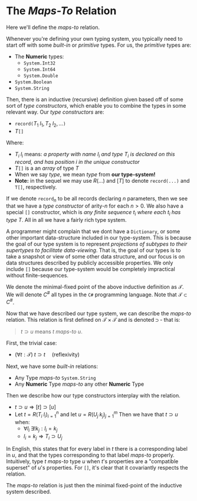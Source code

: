 # The *Maps-To* Relation

Here we'll define the *maps-to* relation.

Whenever you're defining your own typing system, you typically need to start off with some *built-in* or *primitive* types.  For us, the *primitive* types are:

* The **Numeric** types:
    - `System.Int32`
    - `System.Int64`
    - `System.Double`
* `System.Boolean`
* `System.String`

Then, there is an inductive (recursive) definition given based off of some sort of *type constructors*, which enable you to combine the types in some relevant way.  Our *type constructors* are:

* `record(`$T_1\; l_1, T_2\; l_2, ...$`)`
* $T$`[]`

Where:
* $T_i\; l_i$ means: *a property with name $l_i$ and type $T_i$ is declared on this record, and has position $i$ in the unique constructor*
* $T$`[]` is a an *array* of type $T$
* When we say *type*, we mean *type* from **our type-system!**
* **Note:** in the sequel we may use $R(...)$ and $[T]$ to denote `record(...)` and `T[]`, respectively.

If we denote `record`$_n$ to be all records declaring $n$ parameters, then we see that we have a *type constructor* of arity-$n$ for each $n > 0$.  We also have a special `[]` constructor, which is *any finite sequence $t_i$ where each $t_i$ has type $T$*.  All in all we have a fairly rich type system.

A programmer might complain that we dont have a `Dictionary`, or some other important data-structure included in our type-system.  This is because the goal of our type system is to represent *projections of subtypes to their supertypes to facilitate data-viewing*.  That is, the goal of our types is to take a snapshot or view of some other data structure, and our focus is on data structures described by publicly accessible properties.  We only include `[]` because our type-system would be completely impractical without finite-sequences.

We denote the minimal-fixed point of the above inductive definition as $\mathcal{T}$.  We will denote $C^\#$ all types in the `C#` programming language.  Note that $\mathcal{T} \subset C^\#$.

<!-- In order to define the *maps-to* relation, we define a function `GetProperties(Type t) -> PropertyInfo[]`.  We won't be overly formal, here we are talking about properties on type `t` that are `public`.  The important information in `PropertyInfo` for us is `PropertyType` and `Name`, these correspond to $T_i\; l_i$ in the definition of $\mathcal{T}$. -->

Now that we have described our type system, we can describe the *maps-to* relation.  This relation is first defined on $\mathcal{T}\times \mathcal{T}$ and is denoted $\supset$ - that is:
> $t \supset u$ means *$t$ maps-to $u$*.

First, the trivial case:

* $(\forall t : \mathcal{T})\; t \supset t\;\;\;\;$ (reflexivity)

Next, we have some *built-in* relations:

* Any Type *maps-to* `System.String`
* Any **Numeric** Type *maps-to* any other **Numeric** Type

Then we describe how our type constructors interplay with the relation.

* $t \supset u \Rightarrow [t] \supset [u]$
* Let $t = R(T_i\;l_i)_{i=1}^n$ and let $u = R(U_j\;k_j)_{j=1}^m$  Then we have that $t \supset u$ when:
    - $\forall l_i \; \exists ! k_j : l_i = k_j$
    - $l_i = k_j \Rightarrow T_i \supset U_j$

In English, this states that for every label in $t$ there is a corresponding label in $u$, and that the types corresponding to that label *maps-to* properly.  Intuitively, type $t$ *maps-to* type $u$ when $t$'s properties are a "compatible superset" of $u$'s properties.  For `[]`, it's clear that it covariantly respects the relation.

The *maps-to* relation is just then the minimal fixed-point of the inductive system described.